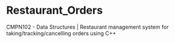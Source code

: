 # Restaurant_Orders
CMPN102 - Data Structures | Restaurant management system for taking/tracking/cancelling orders using C++
